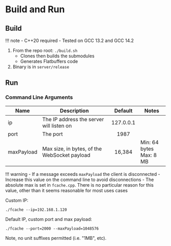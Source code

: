 # Build and Run

## Build

!!! note
    - C++20 required
    - Tested on GCC 13.2 and GCC 14.2


1. From the repo root: `./build.sh` 
    - Clones then builds the submodules
    - Generates Flatbuffers code
2. Binary is in `server/release`


## Run

### Command Line Arguments

|Name|Description|Default|Notes|
|---|---|:--:|---|
|ip|The IP address the server will listen on|127.0.0.1||
|port|The port|1987||
|maxPayload|Max size, in bytes, of the WebSocket payload|16,384|Min: 64 bytes<br/>Max: 8 MB|


!!! warning
    - If a message exceeds `maxPayload` the client is disconnected
    - Increase this value on the command line to avoid disconnections
    - The absolute max is set in `fcache.cpp`. There is no particular reason for this value, other than it seems reasonable for most uses cases


Custom IP:
```
./fcache --ip=192.168.1.120
```

Default IP, custom port and max payload:
```
./fcache --port=2000 --maxPayload=1048576
```

Note, no unit suffixes permitted (i.e. "1MB", etc).